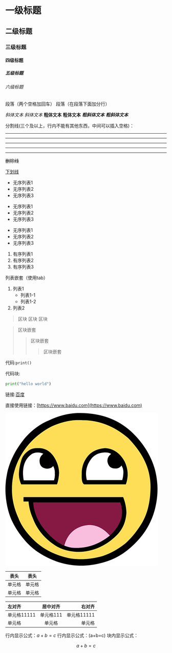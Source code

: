 # 一级标题

## 二级标题

### 三级标题

#### 四级标题

##### 五级标题

###### 六级标题

段落（两个空格加回车）
段落（在段落下面加分行）

*斜体文本*
_斜体文本_
**粗体文本**
__粗体文本__
***粗斜体文本***
___粗斜体文本___

分割线(三个及以上，行内不能有其他东西，中间可以插入空格)：

---

---

---

---

---

~~删除线~~

<u>下划线</u>

* 无序列表1
* 无序列表2
* 无序列表3

+ 无序列表1
+ 无序列表2
+ 无序列表3

- 无序列表1
- 无序列表2
- 无序列表3

1. 有序列表1
2. 有序列表2
3. 有序列表3

列表嵌套（使用tab）

1. 列表1
   * 列表1-1
   * 列表1-2
2. 列表2

> 区块
> 区块
> 区块

> 区块嵌套
>
>> 区块嵌套
>>
>>> 区块嵌套
>>>
>>

代码:`print()`

代码块:

```python
print("hello world")

```

链接:[百度](https://www.baidu.com)

直接使用链接：[https://www.baidu.com](https://www.baidu.com)

![alt 图标](../resources/img/awesomeface.png)

| 表头   | 表头   |
| ------ | ------ |
| 单元格 | 单元格 |
| 单元格 | 单元格 |

| 左对齐      | 居中对齐 |      右对齐 |
| :---------- | :-------: | ----------: |
| 单元格11111 | 单元格111 | 单元格11111 |
| 单元格      |  单元格  |      单元格 |

行内显示公式：$a+b=c$
行内显示公式：\(a+b=c\)
块内显示公式：

$$
a+b=c
$$
